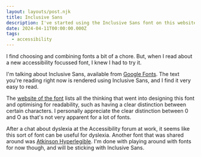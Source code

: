 ```yaml
---
layout: layouts/post.njk
title: Inclusive Sans
description: I've started using the Inclusive Sans font on this website
date: 2024-04-11T00:00:00.000Z
tags:
  - accessibility
---
```

I find choosing and combining fonts a bit of a chore. But, when I read about a new accessibility focussed font, I knew I had to try it.

I'm talking about Inclusive Sans, available from [Google Fonts](https://fonts.google.com/specimen/Inclusive+Sans?query=inclusive). The text you're reading right now is rendered using Inclusive Sans, and I find it very easy to read.

The [website of the font](https://www.oliviaking.com/inclusive-sans) lists all the thinking that went into designing this font and optimising for readability, such as having a clear distinction between certain characters. I personally appreciate the clear distinction between 0 and O as that's not very apparent for a lot of fonts.

After a chat about dyslexia at the Accessibility forum at work, it seems like this sort of font can be useful for dyslexia. Another font that was shared around was [Atkinson Hyperlegible](https://brailleinstitute.org/freefont). I'm done with playing around with fonts for now though, and will be sticking with Inclusive Sans.
